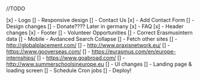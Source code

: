//TODO

[x] - Logo
[] - Responsive design
[] - Contact Us
    [x] - Add Contact Form
    [] - Design changes
[] - Donate???? Later in germany
[x] - FAQ
[x] - Header changes
[x] - Footer
[] - Volunteer Opportunities
[] - Correct Erasmusintern data
[] - Mobile - Avdanced Search Collapse
[] - Fetch other sites
    [] - http://globalplacement.com/
    [] - http://www.praxisnetwork.eu/
    [] - https://www.gooverseas.com/
    [] - https://eurasmus.com/en/europe-internships/
    [] - https://www.goabroad.com/
    [] - http://www.summerschoolsineurope.eu
[] - UI changes
[] - Landing page & loading screen
[] - Schedule Cron jobs
[] - Deploy!